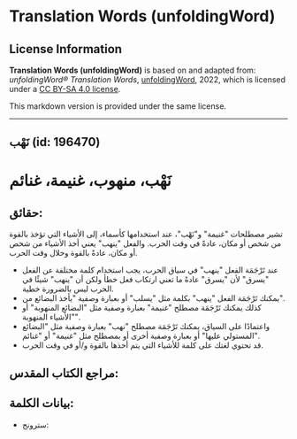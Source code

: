 # Translation Words (unfoldingWord)

## License Information

**Translation Words (unfoldingWord)** is based on and adapted from: _unfoldingWord® Translation Words_, [unfoldingWord](https://unfoldingword.org/utw), 2022, which is licensed under a [CC BY-SA 4.0 license](https://creativecommons.org/licenses/by-sa/4.0/legalcode.en).

This markdown version is provided under the same license.



--------------------------------

## نَهْب (id: 196470)

نَهْب، منهوب، غنيمة، غنائم
==========================

حقائق:
------

تشير مصطلحات "غنيمة" و"نَهْب"، عند استخدامها كأسماء، إلى الأشياء التي تؤخذ بالقوة من شخص أو مكان، عادةً في وقت الحرب. والفعل "ينهب" يعني أخذ الأشياء من شخص أو مكان، عادةً بالقوة وخلال وقت الحرب.

* عند تَرْجَمَة الفعل "ينهب" في سياق الحرب، يجب استخدام كلمة مختلفة عن الفعل "يسرق" لأن "يسرق" عادةً ما تعني ارتكاب فعل خطأ ولكن أن "ينهب" شيئًا في الحرب ليس بالضرورة خطية.
* يمكنك تَرْجَمَة الفعل "ينهب" بكلمة مثل "يسلب" أو بعبارة وصفية "يأخذ البضائع من".
* كذلك يمكنك تَرْجَمَة مصطلح "غنيمة" بعبارة وصفية مثل "البضائع المنهوبة" أو "الأشياء المنهوبة".
* واعتمادًا على السياق، يمكنك تَرْجَمَة مصطلح "نهب" بعبارة وصفية مثل "البضائع المستولي عليها" أو بعبارة وصفية أخرى أو بمصطلح مثل "غنيمة" أو "غنائم".
* قد تحتوي لغتك على كلمة للأشياء التي يتم أخذها بالقوة و/أو في وقت الحرب.

مراجع الكتاب المقدس:
--------------------

بيانات الكلمة:
--------------

* سترونج:


